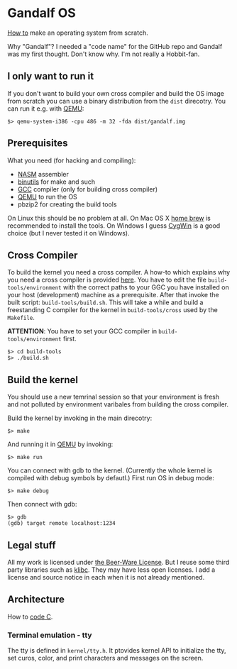 # Gandalf OS

[How to][how-to] make an operating system from scratch.

Why "Gandalf"?  I needed a "code  name" for the  GitHub repo and Gandalf  was my
first thought. Don't know why. I'm not really a Hobbit-fan.

## I only want to run it

If you don't want  to build your own cross compiler and build  the OS image from
scratch you  can use a  binary distribution from  the `dist` direcotry.  You can
run it e.g. with [QEMU][qemu]:

    $> qemu-system-i386 -cpu 486 -m 32 -fda dist/gandalf.img

## Prerequisites

What you need (for hacking and compiling):

- [NASM][nasm] assembler
- [binutils][binutils] for make and such
- [GCC][gcc] compiler (only for building cross compiler)
- [QEMU][qemu] to run the OS
- pbzip2 for creating the build tools

On Linux  this should be  no problem at  all. On Mac  OS X [home  brew][brew] is
recommended to  install the tools.  On Windows I  guess [CygWin][cyg] is  a good
choice (but I never tested it on Windows).

## Cross Compiler

To build the kernel  you need a cross compiler. A how-to  which explains why you
need  a cross  compiler is  provided [here][cross].  You have  to edit  the file
`build-tools/environment` with the correct paths  to your GGC you have installed
on your  host (development)  machine as  a prerequisite.  After that  invoke the
built  script:  `build-tools/build.sh`. This  will  take  a  while and  build  a
freestanding  C compiler  for  the  kernel in  `build-tools/cross`  used by  the
`Makefile`.

__ATTENTION__: You  have to set  your GCC compiler  in `build-tools/environment`
first.

    $> cd build-tools
    $> ./build.sh

## Build the kernel

You should use a new temrinal session  so that your environment is fresh and not
polluted by environment varibales from building the cross compiler.

Build the kernel by invoking in the main direcotry:

    $> make

And running it in [QEMU][qemu] by invoking:

    $> make run

You can connect with gdb to the kernel. (Currently the whole kernel is compiled
with debug symbols by defautl.) First run OS in debug mode:

    $> make debug

Then connect with gdb:

    $> gdb
    (gdb) target remote localhost:1234

## Legal stuff

All my  work is licensed under  [the Beer-Ware License][beer]. But  I reuse some
third party libraries such as [klibc][klibc].  They may have less open licenses.
I add a license and source notice in each when it is not already mentioned.

## Architecture

How to [code C][howto-c].

### Terminal emulation - tty

The tty is defined in `kernel/tty.h`. It ptovides kernel API to initialize the
tty, set curos, color, and print characters and messages on the screen.

[how-to]:           http://www.cs.bham.ac.uk/~exr/lectures/opsys/10_11/lectures/os-dev.pdf
[nasm]:             http://www.nasm.us/
[binutils]:         https://www.gnu.org/software/binutils/
[gcc]:              http://gcc.gnu.org/
[brew]:             http://brew.sh/
[cyg]:              http://www.cygwin.com/
[cross]:            http://wiki.osdev.org/GCC_Cross-Compiler
[qemu]:             http://wiki.qemu.org/Main_Page
[beer]:             http://www.weltraumschaf.de/the-beer-ware-license.txt
[klibc]:            https://en.wikipedia.org/wiki/Klibc
[howto-c]:          https://matt.sh/howto-c
[howto-doxygen]:    http://fnch.users.sourceforge.net/doxygen_c.html